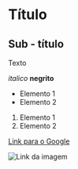 # Título

## Sub - título

Texto 

*italico*
**negrito**

- Elemento 1
- Elemento 2

1) Elemento 1
2) Elemento 2


[Link para o Google](https://www.google.com)

![Link da imagem](https://hermes.dio.me/articles/cover/e34ac480-ce44-439a-b28b-1845bd195afe.png)